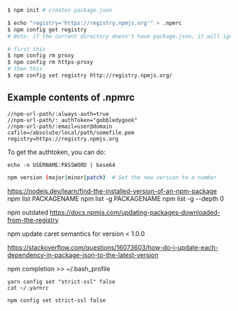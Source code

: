 ```sh
$ npm init # creates package.json
```

```sh
$ echo "registry='https://registry.npmjs.org'" > .npmrc
$ npm config get registry
# Note: if the current directory doesn't have package.json, it will ignore the local .npmrc and may report settings from a higher-level config file, such as user-specific one from ~/.npmrc.
```

```sh
# first this
$ npm config rm proxy
$ npm config rm https-proxy
# then this
$ npm config set registry http://registry.npmjs.org/
```

## Example contents of .npmrc
```
//npm-url-path/:always-auth=true
//npm-url-path/:_authToken="gobbledygook"
//npm-url-path/:email=user@domain
cafile=/absolute/local/path/somefile.pem
registry=https://registry.npmjs.org
```

To get the authtoken, you can do:
```
echo -n USERNAME:PASSWORD | base64
```

```sh
npm version (major|minor|patch)  # Set the new version to a number
```


https://nodejs.dev/learn/find-the-installed-version-of-an-npm-package
npm list PACKAGENAME
npm list -g PACKAGENAME
npm list -g --depth 0


npm outdated
https://docs.npmjs.com/updating-packages-downloaded-from-the-registry

npm update 
caret semantics for version < 1.0.0

https://stackoverflow.com/questions/16073603/how-do-i-update-each-dependency-in-package-json-to-the-latest-version



npm completion >> ~/.bash_profile





```
yarn config set "strict-ssl" false
cat ~/.yarnrc

npm config set strict-ssl false
```